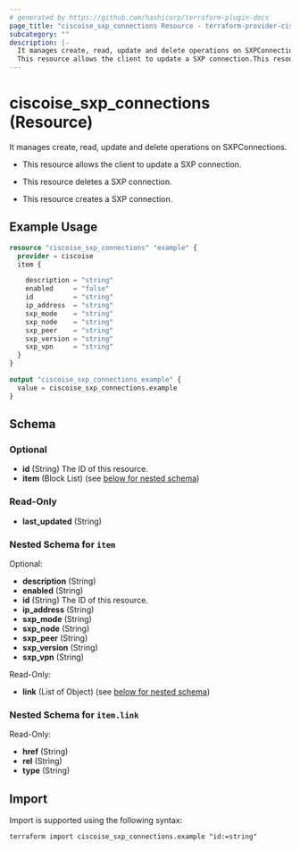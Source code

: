 ```yaml
---
# generated by https://github.com/hashicorp/terraform-plugin-docs
page_title: "ciscoise_sxp_connections Resource - terraform-provider-ciscoise"
subcategory: ""
description: |-
  It manages create, read, update and delete operations on SXPConnections.
  This resource allows the client to update a SXP connection.This resource deletes a SXP connection.This resource creates a SXP connection.
---
```


# ciscoise_sxp_connections (Resource)

It manages create, read, update and delete operations on SXPConnections.

- This resource allows the client to update a SXP connection.

- This resource deletes a SXP connection.

- This resource creates a SXP connection.

## Example Usage

```terraform
resource "ciscoise_sxp_connections" "example" {
  provider = ciscoise
  item {

    description = "string"
    enabled     = "false"
    id          = "string"
    ip_address  = "string"
    sxp_mode    = "string"
    sxp_node    = "string"
    sxp_peer    = "string"
    sxp_version = "string"
    sxp_vpn     = "string"
  }
}

output "ciscoise_sxp_connections_example" {
  value = ciscoise_sxp_connections.example
}
```

<!-- schema generated by tfplugindocs -->
## Schema

### Optional

- **id** (String) The ID of this resource.
- **item** (Block List) (see [below for nested schema](#nestedblock--item))

### Read-Only

- **last_updated** (String)

<a id="nestedblock--item"></a>
### Nested Schema for `item`

Optional:

- **description** (String)
- **enabled** (String)
- **id** (String) The ID of this resource.
- **ip_address** (String)
- **sxp_mode** (String)
- **sxp_node** (String)
- **sxp_peer** (String)
- **sxp_version** (String)
- **sxp_vpn** (String)

Read-Only:

- **link** (List of Object) (see [below for nested schema](#nestedatt--item--link))

<a id="nestedatt--item--link"></a>
### Nested Schema for `item.link`

Read-Only:

- **href** (String)
- **rel** (String)
- **type** (String)

## Import

Import is supported using the following syntax:

```shell
terraform import ciscoise_sxp_connections.example "id:=string"
```

